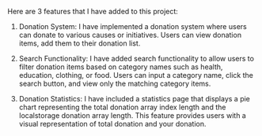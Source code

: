 Here are 3 features that I have added to this project:

1. Donation System: I have implemented a donation system where users can donate to various causes or initiatives. Users can view donation items, add them to their donation list.

2. Search Functionality: I have added search functionality to allow users to filter donation items based on category names such as health, education, clothing, or food. Users can input a category name, click the search button, and view only the matching category items.

3. Donation Statistics: I have included a statistics page that displays a pie chart representing the total donation array index length and the localstorage donation array length. This feature provides users with a visual representation of total donation and your donation.
